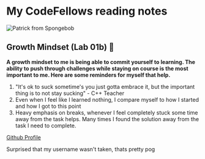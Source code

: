 # My CodeFellows reading notes

![Patrick from Spongebob](https://i.kym-cdn.com/entries/icons/original/000/009/803/spongebob-squarepants-patrick-spongebob-patrick-star-background-225039.jpg)

## Growth Mindset (Lab 01b) &#x1F4AA;

**A growth mindset to me is being able to commit yourself to learning. The ability to push through challenges while staying on course is the most important to me.
Here are some reminders for myself that help.**

  1. "It's ok to suck sometime's you just gotta embrace it, but the important thing is to not stay sucking" - C++ Teacher
  2.  Even when I feel like I learned nothing, I compare myself to how I started and how I got to this point
  3.  Heavy emphasis on breaks, whenever I feel completely stuck some time away from the task helps.  Many times I found the solution away from the task I need to complete.

[Github Profile](https://github.com/HighMid)

Surprised that my username wasn't taken, thats pretty pog

